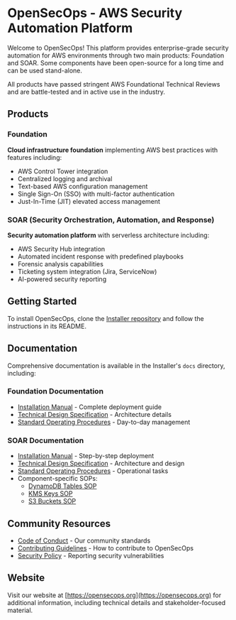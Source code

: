 # OpenSecOps - AWS Security Automation Platform

Welcome to OpenSecOps! This platform provides enterprise-grade security automation for AWS environments through two main products: Foundation and SOAR. Some components have been open-source for a long time and can be used stand-alone. 

All products have passed stringent AWS Foundational Technical Reviews and are battle-tested and in active use in the industry.

## Products

### Foundation
**Cloud infrastructure foundation** implementing AWS best practices with features including:
- AWS Control Tower integration
- Centralized logging and archival
- Text-based AWS configuration management
- Single Sign-On (SSO) with multi-factor authentication
- Just-In-Time (JIT) elevated access management

### SOAR (Security Orchestration, Automation, and Response)
**Security automation platform** with serverless architecture including:
- AWS Security Hub integration
- Automated incident response with predefined playbooks
- Forensic analysis capabilities
- Ticketing system integration (Jira, ServiceNow)
- AI-powered security reporting

## Getting Started

To install OpenSecOps, clone the [Installer repository](https://github.com/CloudSecOps-Org/Installer) and follow the instructions in its README.

## Documentation

Comprehensive documentation is available in the Installer's `docs` directory, including:

### Foundation Documentation
- [Installation Manual](https://github.com/CloudSecOps-Org/Installer/blob/main/docs/Foundation/OpenSecOps%20Foundation%20Installation%20Manual.docx.pdf) - Complete deployment guide
- [Technical Design Specification](https://github.com/CloudSecOps-Org/Installer/blob/main/docs/Foundation/OpenSecOps%20Foundation%20TDS.docx.pdf) - Architecture details
- [Standard Operating Procedures](https://github.com/CloudSecOps-Org/Installer/blob/main/docs/Foundation/OpenSecOps%20Foundation%20Account%20Properties%20SOP.docx.pdf) - Day-to-day management

### SOAR Documentation
- [Installation Manual](https://github.com/CloudSecOps-Org/Installer/blob/main/docs/SOAR/OpenSecOps%20SOAR%20-%20Installation%20Manual.docx.pdf) - Step-by-step deployment
- [Technical Design Specification](https://github.com/CloudSecOps-Org/Installer/blob/main/docs/SOAR/OpenSecOps%20SOAR%20-%20TDS.docx.pdf) - Architecture and design
- [Standard Operating Procedures](https://github.com/CloudSecOps-Org/Installer/blob/main/docs/SOAR/OpenSecOps%20SOAR%20-%20SOP.docx.pdf) - Operational tasks
- Component-specific SOPs:
  - [DynamoDB Tables SOP](https://github.com/CloudSecOps-Org/Installer/blob/main/docs/SOAR/OpenSecOps%20SOAR%20DynamoDB%20Tables%20-%20SOP.docx.pdf)
  - [KMS Keys SOP](https://github.com/CloudSecOps-Org/Installer/blob/main/docs/SOAR/OpenSecOps%20SOAR%20KMS%20Keys%20-%20SOP.docx.pdf)
  - [S3 Buckets SOP](https://github.com/CloudSecOps-Org/Installer/blob/main/docs/SOAR/OpenSecOps%20SOAR%20S3%20Buckets%20-%20SOP.docx.pdf)

## Community Resources

- [Code of Conduct](https://github.com/CloudSecOps-Org/.github/blob/main/profile/CODE_OF_CONDUCT.md) - Our community standards
- [Contributing Guidelines](https://github.com/CloudSecOps-Org/.github/blob/main/profile/CONTRIBUTING.md) - How to contribute to OpenSecOps
- [Security Policy](https://github.com/CloudSecOps-Org/.github/blob/main/profile/SECURITY.md) - Reporting security vulnerabilities

## Website

Visit our website at [https://opensecops.org](https://opensecops.org) for additional information, including technical details and stakeholder-focused material.
